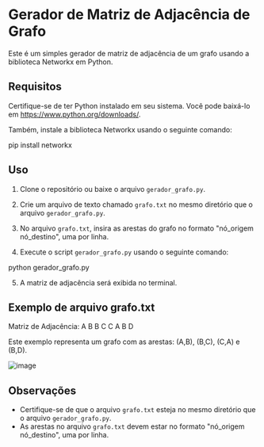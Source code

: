 # Gerador de Matriz de Adjacência de Grafo

Este é um simples gerador de matriz de adjacência de um grafo usando a biblioteca Networkx em Python.

## Requisitos

Certifique-se de ter Python instalado em seu sistema. Você pode baixá-lo em https://www.python.org/downloads/.

Também, instale a biblioteca Networkx usando o seguinte comando:

pip install networkx


## Uso

1. Clone o repositório ou baixe o arquivo `gerador_grafo.py`.

2. Crie um arquivo de texto chamado `grafo.txt` no mesmo diretório que o arquivo `gerador_grafo.py`.

3. No arquivo `grafo.txt`, insira as arestas do grafo no formato "nó_origem nó_destino", uma por linha.

4. Execute o script `gerador_grafo.py` usando o seguinte comando:

python gerador_grafo.py

5. A matriz de adjacência será exibida no terminal.

## Exemplo de arquivo grafo.txt

Matriz de Adjacência:
A B
B C
C A
B D

Este exemplo representa um grafo com as arestas: (A,B), (B,C), (C,A) e (B,D).

![image](https://github.com/Grizar91/Criando-matriz-de-adjacencia-/assets/143652037/fbe6c796-533c-4802-8255-f1a9c3941a26)

## Observações

- Certifique-se de que o arquivo `grafo.txt` esteja no mesmo diretório que o arquivo `gerador_grafo.py`.
- As arestas no arquivo `grafo.txt` devem estar no formato "nó_origem nó_destino", uma por linha.




